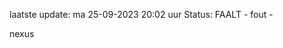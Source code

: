 laatste update: 
ma 25-09-2023 20:02   uur 
Status: FAALT - fout - 
<div class="service R">nexus</div>